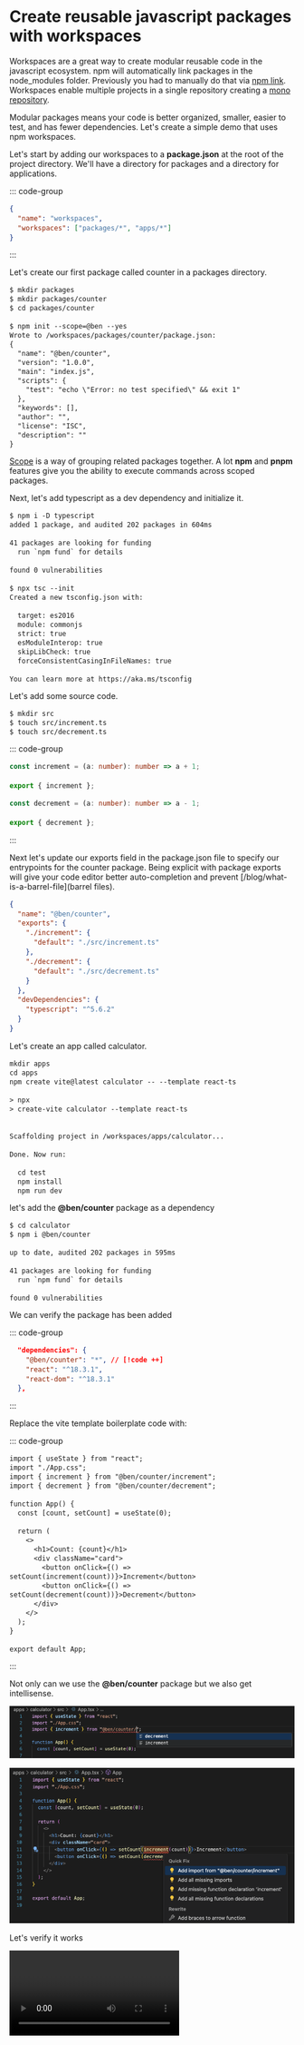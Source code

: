 # Create reusable javascript packages with workspaces

Workspaces are a great way to create modular reusable code in the javascript ecosystem. npm will automatically link packages in the node_modules folder. Previously you had to manually do that via [npm link](https://docs.npmjs.com/cli/v10/commands/npm-link). Workspaces enable multiple projects in a single repository creating a [mono repository](https://monorepo.tools/).

Modular packages means your code is better organized, smaller, easier to test, and has fewer dependencies. Let's create a simple demo that uses npm workspaces.

Let's start by adding our workspaces to a **package.json** at the root of the project directory. We'll have a directory for packages and a directory for applications.

::: code-group

```json [package.json]
{
  "name": "workspaces",
  "workspaces": ["packages/*", "apps/*"]
}
```

:::

Let's create our first package called counter in a packages directory.

```shellsession
$ mkdir packages
$ mkdir packages/counter
$ cd packages/counter

$ npm init --scope=@ben --yes
Wrote to /workspaces/packages/counter/package.json:
{
  "name": "@ben/counter",
  "version": "1.0.0",
  "main": "index.js",
  "scripts": {
    "test": "echo \"Error: no test specified\" && exit 1"
  },
  "keywords": [],
  "author": "",
  "license": "ISC",
  "description": ""
}
```

[Scope](https://docs.npmjs.com/cli/v10/using-npm/scope) is a way of grouping related packages together. A lot **npm** and **pnpm** features give you the ability to execute commands across scoped packages.

Next, let's add typescript as a dev dependency and initialize it.

```shellsession
$ npm i -D typescript
added 1 package, and audited 202 packages in 604ms

41 packages are looking for funding
  run `npm fund` for details

found 0 vulnerabilities

$ npx tsc --init
Created a new tsconfig.json with:

  target: es2016
  module: commonjs
  strict: true
  esModuleInterop: true
  skipLibCheck: true
  forceConsistentCasingInFileNames: true

You can learn more at https://aka.ms/tsconfig
```

Let's add some source code.

```shellsession
$ mkdir src
$ touch src/increment.ts
$ touch src/decrement.ts
```

::: code-group

```ts [increment.ts]
const increment = (a: number): number => a + 1;

export { increment };
```

```ts [decrement.ts]
const decrement = (a: number): number => a - 1;

export { decrement };
```

:::

Next let's update our exports field in the package.json file to specify our entrypoints for the counter package. Being explicit with package exports will give your code editor better auto-completion and prevent [/blog/what-is-a-barrel-file](barrel files).

```json
{
  "name": "@ben/counter",
  "exports": {
    "./increment": {
      "default": "./src/increment.ts"
    },
    "./decrement": {
      "default": "./src/decrement.ts"
    }
  },
  "devDependencies": {
    "typescript": "^5.6.2"
  }
}
```

Let's create an app called calculator.

```shellsession
mkdir apps
cd apps
npm create vite@latest calculator -- --template react-ts

> npx
> create-vite calculator --template react-ts


Scaffolding project in /workspaces/apps/calculator...

Done. Now run:

  cd test
  npm install
  npm run dev

```

let's add the **@ben/counter** package as a dependency

```shellsession
$ cd calculator
$ npm i @ben/counter

up to date, audited 202 packages in 595ms

41 packages are looking for funding
  run `npm fund` for details

found 0 vulnerabilities

```

We can verify the package has been added

::: code-group

```json [apps/calculator/package.json]
  "dependencies": {
    "@ben/counter": "*", // [!code ++]
    "react": "^18.3.1",
    "react-dom": "^18.3.1"
  },
```

:::

Replace the vite template boilerplate code with:

::: code-group

```tsx [apps/calculator/src/App.tsx]
import { useState } from "react";
import "./App.css";
import { increment } from "@ben/counter/increment";
import { decrement } from "@ben/counter/decrement";

function App() {
  const [count, setCount] = useState(0);

  return (
    <>
      <h1>Count: {count}</h1>
      <div className="card">
        <button onClick={() => setCount(increment(count))}>Increment</button>
        <button onClick={() => setCount(decrement(count))}>Decrement</button>
      </div>
    </>
  );
}

export default App;
```

:::

Not only can we use the **@ben/counter** package but we also get intellisense.

![An image](../assets/images/package-autocompletion.png)

![An image](../assets/images/package-autocompletion-2.png)

Let's verify it works

<video src="../assets/videos/ben-counter-npm-workspaces.mp4" controls />
